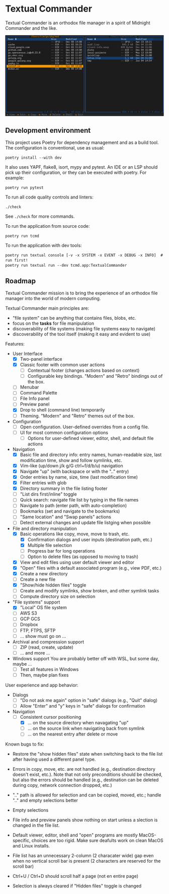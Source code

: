 # Textual Commander

Textual Commander is an orthodox file manager in a spirit of Midnight Commander
and the like.

![Textual Commander Demo](img/tcmd.png "Textual Commander")

## Development environment

This project uses Poetry for dependency management and as a build tool. The
configuration is conventional, use as usual:

    poetry install --with dev

It also uses YAPF, flake8, isort, mypy and pytest. An IDE or an LSP should pick
up their configuration, or they can be executed with poetry. For example:

    poetry run pytest

To run all code quality controls and linters:

    ./check

See `./check` for more commands.

To run the application from source code:

    poetry run tcmd

To run the application with dev tools:

    poetry run textual console [-v -x SYSTEM -x EVENT -x DEBUG -x INFO]  # run first!
    poetry run textual run --dev tcmd.app:TextualCommander

## Roadmap

Textual Commander mission is to bring the experience of an orthodox file
manager into the world of modern computing.

Textual Commander main principles are:

 - "file system" can be anything that contains files, blobs, etc.
 - focus on the **tasks** for file manipulation
 - discoverability of file systems (making file systems easy to navigate)
 - discoverability of the tool itself (making it easy and evident to use)

Features:

 - User Interface
   - [x] Two-panel interface
   - [x] Classic footer with common user actions
     - [ ] Contextual footer (changes actions based on context)
     - [ ] Configurable key bindings. "Modern" and "Retro" bindings out of the box.
   - [ ] Menubar
   - [ ] Command Palette
   - [ ] File Info panel
   - [ ] Preview panel
   - [x] Drop to shell (command line) temporarily
   - [ ] Theming. "Modern" and "Retro" themes out of the box.

 - Configuration
   - [ ] Open configuration. User-defined overrides from a config file.
   - [ ] UI for most common configuration options
     - [ ] Options for user-defined viewer, editor, shell, and default file actions

 - Navigation
   - [x] Basic file and directory info: entry names, human-readable size,
         last modification time, show and follow symlinks, etc.
   - [x] Vim-like (up/down j/k g/G ctrl+f/d/b/u) navigation
   - [x] Navigate "up" (with backspace or with the ".." entry)
   - [x] Order entries by name, size, time (last modification time)
   - [x] Filter entries with glob
   - [x] Directory summary in the file listing footer
   - [ ] "List dirs first/inline" toggle
   - [ ] Quick search: navigate file list by typing in the file names
   - [ ] Navigate to path (enter path, with auto-completion)
   - [ ] Bookmarks (set and navigate to the bookmarks)
   - [ ] "Same location" and "Swap panels" actions
   - [ ] Detect external changes and update file listging when possible

 - File and directory manipulation
   - [x] Basic operations like copy, move, move to trash, etc.
     - [x] Confirmation dialogs and user inputs (destination path, etc.)
     - [x] Multiple file selection
     - [ ] Progress bar for long operations
     - [ ] Option to delete files (as opposed to moving to trash)
   - [x] View and edit files using user default viewer and editor
   - [x] "Open" files with a default associated program (e.g., view PDF, etc.)
   - [x] Create a new directory
   - [ ] Create a new file
   - [x] "Show/hide hidden files" toggle
   - [ ] Create and modify symlinks, show broken, and other symlink tasks
   - [ ] Compute directory size on selection

 - "File systems" support
   - [x] "Local" OS file system
   - [ ] AWS S3
   - [ ] GCP GCS
   - [ ] Dropbox
   - [ ] FTP, FTPS, SFTP
   - [ ] ... show must go on ...

 - Archival and compression support
   - [ ] ZIP (read, create, update)
   - [ ] ... and more ...

 - Windows support
   You are probably better off with WSL, but some day, maybe ...
   - [ ] Test all features in Windows
   - [ ] Then, maybe plan fixes

User experience and app behavior:

 - Dialogs
   - [ ] "Do not ask me again" option in "safe" dialogs (e.g., "Quit" dialog)
   - [ ] Allow "Enter" and "y" keys in "safe" dialogs for confirmation

 - Navigation
   - [ ] Consistent cursor positioning
     - [x] ... on the source directory when navagating "up"
     - [ ] ... on the source link when navigating back from symlink
     - [ ] ... on the nearest entry after delete or move

Known bugs to fix:

 - Restore the "show hidden files" state when switching back to the file list
   after having used a different panel type.

 - Errors in copy, move, etc. are not handled (e.g., destination directory
   doesn't exist, etc.). Note that not only preconditions should be checked,
   but also the errors should be handled (e.g., destination can be deleted
   during copy, network connection dropped, etc.)

 - ".." path is allowed for selection and can be copied, moved, etc.; handle ".." and
   empty selections better

 - Empty selections

 - File info and preview panels show nothing on start unless a slection is
   changed in the file list.

 - Default viewer, editor, shell and "open" programs are mostly MacOS-specific,
   choices are too rigid. Make sure deafults work on clean MacOS and Linux installs.

 - File list has an unnecessary 2-column (2 characater wide) gap even when no
   vertical scroll bar is present (2 characters are reserved for the scroll bar)

 - Ctrl+U / Ctrl+D should scroll half a page (not en entire page)

 - Selection is always cleared if "Hidden files" toggle is changed
